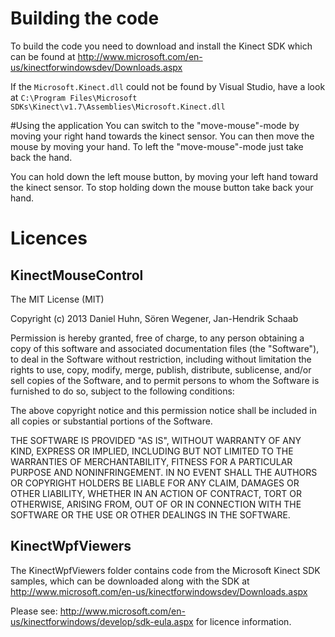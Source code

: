 # Building the code
To build the code you need to download and install the Kinect SDK which can be found at http://www.microsoft.com/en-us/kinectforwindowsdev/Downloads.aspx

If the `Microsoft.Kinect.dll` could not be found by Visual Studio, have a look at `C:\Program Files\Microsoft SDKs\Kinect\v1.7\Assemblies\Microsoft.Kinect.dll`

#Using the application
You can switch to the "move-mouse"-mode by moving your right hand towards the kinect sensor. You can then move the mouse by moving your hand. To left the "move-mouse"-mode just take back the hand.

You can hold down the left mouse button, by moving your left hand toward the kinect sensor. To stop holding down the mouse button take back your hand.

# Licences
## KinectMouseControl
The MIT License (MIT)

Copyright (c) 2013 Daniel Huhn, Sören Wegener, Jan-Hendrik Schaab

Permission is hereby granted, free of charge, to any person obtaining a copy
of this software and associated documentation files (the "Software"), to deal
in the Software without restriction, including without limitation the rights
to use, copy, modify, merge, publish, distribute, sublicense, and/or sell
copies of the Software, and to permit persons to whom the Software is
furnished to do so, subject to the following conditions:

The above copyright notice and this permission notice shall be included in
all copies or substantial portions of the Software.

THE SOFTWARE IS PROVIDED "AS IS", WITHOUT WARRANTY OF ANY KIND, EXPRESS OR
IMPLIED, INCLUDING BUT NOT LIMITED TO THE WARRANTIES OF MERCHANTABILITY,
FITNESS FOR A PARTICULAR PURPOSE AND NONINFRINGEMENT. IN NO EVENT SHALL THE
AUTHORS OR COPYRIGHT HOLDERS BE LIABLE FOR ANY CLAIM, DAMAGES OR OTHER
LIABILITY, WHETHER IN AN ACTION OF CONTRACT, TORT OR OTHERWISE, ARISING FROM,
OUT OF OR IN CONNECTION WITH THE SOFTWARE OR THE USE OR OTHER DEALINGS IN
THE SOFTWARE.

## KinectWpfViewers
The KinectWpfViewers folder contains code from the Microsoft Kinect SDK samples, which can be downloaded along with the SDK at http://www.microsoft.com/en-us/kinectforwindowsdev/Downloads.aspx
  
Please see: http://www.microsoft.com/en-us/kinectforwindows/develop/sdk-eula.aspx for licence information.